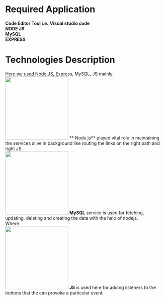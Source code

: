 # Required Application

**Code Editor Tool i.e.,Visual studio code**<br/>
**NODE JS**<br/>
**MySQL**<br/>
**EXPRESS**<br/>



# Technologies Description

Here we used Node.JS, Express, MySQL, JS mainly.<br/>
<img src="https://github.com/sagarwipro/sagarwipro.github.io/blob/master/images/nodejs.jpg" width="200"> ** Node.js** played
vital role in maintaining the services alive in background like routing
the links on the right path and right JS.<br/>
<img src="https://github.com/sagarwipro/sagarwipro.github.io/blob/master/images/mysql.png" width="200">
**MySQL** service is
used for fetching, updating, deleting and creating the data with the help of nodejs.<br/> 
Where                         
<img src="https://github.com/sagarwipro/sagarwipro.github.io/blob/master/images/js.jpg" width="200"> **JS** is used here
for adding listeners to the buttons that the can provoke a particular event.
